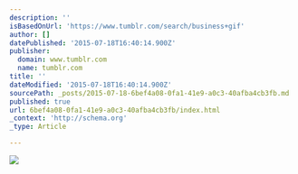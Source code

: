```yaml
---
description: ''
isBasedOnUrl: 'https://www.tumblr.com/search/business+gif'
author: []
datePublished: '2015-07-18T16:40:14.900Z'
publisher:
  domain: www.tumblr.com
  name: tumblr.com
title: ''
dateModified: '2015-07-18T16:40:14.900Z'
sourcePath: _posts/2015-07-18-6bef4a08-0fa1-41e9-a0c3-40afba4cb3fb.md
published: true
url: 6bef4a08-0fa1-41e9-a0c3-40afba4cb3fb/index.html
_context: 'http://schema.org'
_type: Article

---
```

![](https://38.media.tumblr.com/721668b5633b13e02c45a0568184ca00/tumblr_n1cr7zKs8J1sya0yfo1_500.gif)